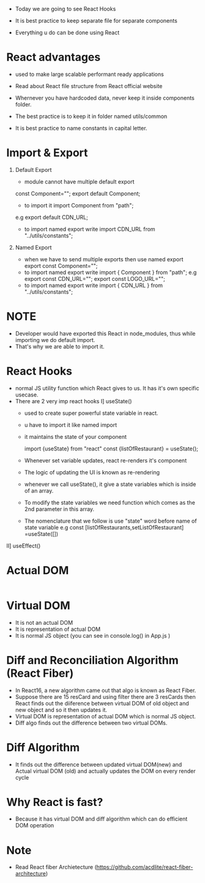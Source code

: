 - Today we are going to see React Hooks

- It is best practice to keep separate file for separate components

- Everything u do can be done using React


# React advantages
- used to make large scalable performant ready applications

- Read about React file structure from React official website


- Whernever you have hardcoded data, never keep it inside components folder.
- The best practice is to keep it in folder named utils/common
- It is best practice to name constants in capital letter.

# Import & Export
1. Default Export
    - module cannot have multiple default export
    
    const Component="";
    export default Component;
    - to import it 
    import Component from "path";

    e.g
     export default CDN_URL;
    - to import named export write 
    import CDN_URL from "../utils/constants";

2. Named Export
    - when we have to send multiple exports then use named export
    export const Component="";
    - to import named export write 
    import { Component } from "path";
    e.g 
    export const CDN_URL="";
    export const LOGO_URL="";
    - to import named export write 
    import { CDN_URL } from "../utils/constants";

# NOTE 
- Developer would have exported this React in node_modules, thus while importing we do default import.
- That's why we are able to import it.


# React Hooks
- normal JS utility function which React gives to us. It has it's own specific usecase.
- There are 2 very imp react hooks
 I] useState()
    - used to create super powerful state variable in react.
    - u have to import it like named import
    - it maintains the state of your component

        import {useState} from "react"
        const {listOfRestaurant} = useState();

    - Whenever set variable updates, react re-renders it's component
    - The logic of updating the UI is known as re-rendering
    - whenever we call useState(), it give a state variables which is inside of an array.
    - To modify the state variables we need function which comes as the 2nd parameter in this array. 
    - The nomenclature that we follow is use "state" word before name of state variable
    e.g const [listOfRestaurants,setListOfRestaurant] =useState([])

II] useEffect()





# Actual DOM
<div>
    <div>
    <img/>
    </div>
</div>

# Virtual DOM
- It is not an actual DOM
- It is representation of actual DOM
- It is normal JS object (you can see in console.log(<Body/>) in App.js )


# Diff and Reconciliation Algorithm (React Fiber)
- In React16, a new algorithm came out that algo is known as React Fiber.
- Suppose there are 15 resCard and using filter there are 3 resCards then React finds out the diiference between virtual DOM of  old object and new object and so it then updates it.
- Virtual DOM is representation of actual DOM which is normal JS object.
- Diff algo finds out the difference between two virtual DOMs.
  
# Diff Algorithm
- It finds out the difference between updated virtual DOM(new) and Actual virtual DOM (old) and actually updates the DOM on every render cycle

# Why React is fast?
- Because it has virtual DOM and diff algorithm which can do efficient DOM operation

# Note 
- Read React fiber Archietecture (https://github.com/acdlite/react-fiber-architecture)